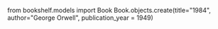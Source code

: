 from bookshelf.models import Book
Book.objects.create(title="1984", author="George Orwell", publication_year = 1949)

<!--output -->
<!--<Book: Book object (1)> -->
